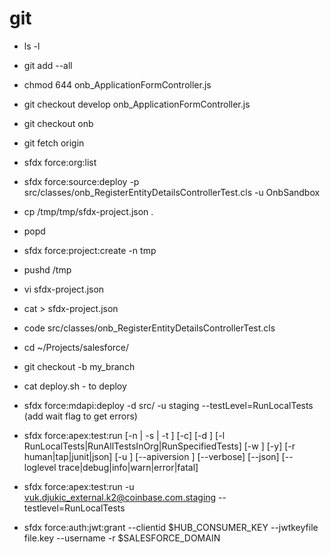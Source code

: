 # git
* ls -l
* git add --all
* chmod 644 onb_ApplicationFormController.js
* git checkout develop onb_ApplicationFormController.js
* git checkout onb
* git fetch origin
* sfdx force:org:list
* sfdx force:source:deploy -p src/classes/onb_RegisterEntityDetailsControllerTest.cls -u OnbSandbox
* cp /tmp/tmp/sfdx-project.json .
* popd
* sfdx force:project:create -n tmp
* pushd /tmp
* vi sfdx-project.json
* cat > sfdx-project.json
* code src/classes/onb_RegisterEntityDetailsControllerTest.cls
* cd ~/Projects/salesforce/
* git checkout -b my_branch
* cat deploy.sh  - to deploy 
* sfdx force:mdapi:deploy -d src/ -u staging --testLevel=RunLocalTests (add wait flag to get errors)

* sfdx force:apex:test:run [-n <array> | -s <array> | -t <array>] [-c] [-d <directory>] [-l 
  RunLocalTests|RunAllTestsInOrg|RunSpecifiedTests] [-w <minutes>] [-y] [-r human|tap|junit|json] [-u <string>] 
  [--apiversion <string>] [--verbose] [--json] [--loglevel trace|debug|info|warn|error|fatal]


* sfdx force:apex:test:run -u vuk.djukic_external.k2@coinbase.com.staging --testlevel=RunLocalTests

* sfdx force:auth:jwt:grant --clientid $HUB_CONSUMER_KEY --jwtkeyfile file.key --username  -r $SALESFORCE_DOMAIN
